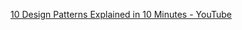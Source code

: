 [10 Design Patterns Explained in 10 Minutes - YouTube](https://www.youtube.com/watch?v=tv-_1er1mWI)
